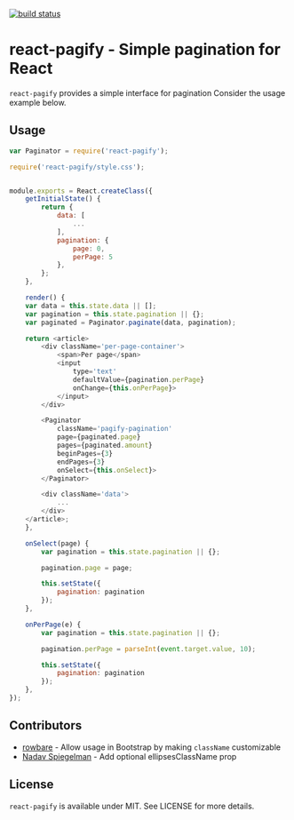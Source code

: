 [![build status](https://secure.travis-ci.org/bebraw/react-pagify.png)](http://travis-ci.org/bebraw/react-pagify)
# react-pagify - Simple pagination for React

`react-pagify` provides a simple interface for pagination Consider the usage example below.

## Usage

```javascript
var Paginator = require('react-pagify');

require('react-pagify/style.css');


module.exports = React.createClass({
    getInitialState() {
        return {
            data: [
                ...
            ],
            pagination: {
                page: 0,
                perPage: 5
            },
        };
    },

    render() {
    var data = this.state.data || [];
    var pagination = this.state.pagination || {};
    var paginated = Paginator.paginate(data, pagination);

    return <article>
        <div className='per-page-container'>
            <span>Per page</span>
            <input
                type='text'
                defaultValue={pagination.perPage}
                onChange={this.onPerPage}>
            </input>
        </div>

        <Paginator
            className='pagify-pagination'
            page={paginated.page}
            pages={paginated.amount}
            beginPages={3}
            endPages={3}
            onSelect={this.onSelect}>
        </Paginator>

        <div className='data'>
            ...
        </div>
    </article>;
    },

    onSelect(page) {
        var pagination = this.state.pagination || {};

        pagination.page = page;

        this.setState({
            pagination: pagination
        });
    },

    onPerPage(e) {
        var pagination = this.state.pagination || {};

        pagination.perPage = parseInt(event.target.value, 10);

        this.setState({
            pagination: pagination
        });
    },
});
```

## Contributors

* [rowbare](https://github.com/rowbare) - Allow usage in Bootstrap by making `className` customizable
* [Nadav Spiegelman](https://github.com/nadavspi) - Add optional ellipsesClassName prop

## License

`react-pagify` is available under MIT. See LICENSE for more details.
